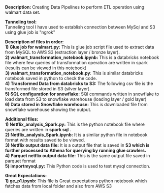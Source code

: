 **Description:** 
Creating Data Pipelines to perform ETL operation using walmart data set.

**Tunneling tool:**  
Tunneling tool I have used to establish connection between MySql and S3 using glue job is "ngrok"

**Description of files in order:**  
**1) Glue job for walmart.py:** This is glue job script file used to extract data from MySQL to AWS S3 (extraction layer / bronze layer).  
**2) walmart_transformation_notebook.ipynb:** This is a databricks notebook file where few queries of transformation operation are written in spark (results can be viewed in this notebook)  
**3) walmart_transformation_notebook.py:** This is similar databricks notebook saved in python to check the code.  
**4) Transformed Data from databricks to S3:** The following csv file is the transformed file stored in S3 (silver layer).   
**5) SQL configuration for snowflake:** SQl commands written in snowflake to load data from S3 to snowflake warehouse (loading layer / gold layer)  
**6) Data stored in Snowflake warehouse:** This is downloaded file from snowflake warehouse showing the output.

**Additional files:**  
**1) Netflix_analysis_Spark.py:** This is the python notebook file where queries are written in **spark sql** .  
**2) Netflix_analysis_Spark.ipynb:** It is a similar python file in notebook format with results saved to be viewed.  
**3) Netflix output data file:** It is a output file that is saved in **S3 which is further processed to Athena for querying by running glue crawlers.**  
**4) Parquet netflix output data file:** This is the same output file saved in parquet format    
**5) importmysql.py:** This Python code is used to test mysql connection.


**Great Expectations:**  
**1) ge_p1.ipynb:** This file is Great expectations python notebook which fetches data from local folder and also from AWS S3
